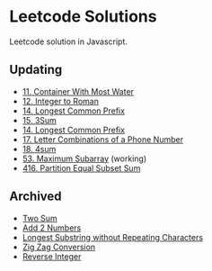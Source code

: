 # Leetcode Solutions
Leetcode solution in Javascript.

## Updating
- [11. Container With Most Water](leetcode/11-container-with-most-water.md)
- [12. Integer to Roman](leetcode/12-integer-to-roman.md)
- [14. Longest Common Prefix](leetcode/14-longest-common-prefix.md)
- [15. 3Sum](leetcode/15-3sum.md)
- [14. Longest Common Prefix](leetcode/14-longest-common-prefix.md)
- [17. Letter Combinations of a Phone Number](leetcode/17-letter-combinations-of-a-phone-number.md)
- [18. 4sum](leetcode/18-4sum.md)
- [53. Maximum Subarray](leetcode/53-maximum-subarray.md) (working)
- [416. Partition Equal Subset Sum](leetcode/419-partition-equal-subset-sum.md)

## Archived
- [Two Sum](leetcode/twoSum.md)
- [Add 2 Numbers](leetcode/add2numbers.md)
- [Longest Substring without Repeating Characters](leetcode/longest-substring-without-repeating-characters.md)
- [Zig Zag Conversion](leetcode/algozigzagconversion.md)
- [Reverse Integer](leetcode/reverseinteger.md)